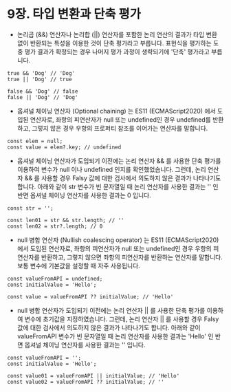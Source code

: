# 9장. 타입 변환과 단축 평가

- 논리곱 (&&) 연산자나 논리합 (||) 연산자를 포함한 논리 연산의 결과가 타입 변환 없이 반환되는 특성을 이용한 것이 단축 평가라고 부릅니다. 표현식을 평가하는 도중 평가 결과가 확정되는 경우 나머지 평가 과정이 생략되기에 '단축' 평가라고 부릅니다.

```
true && 'Dog' // 'Dog'
true || 'Dog' // true

false && 'Dog' // false
false || 'Dog' // 'Dog'
```

- 옵셔널 체이닝 연산자 (Optional chaining) 는 ES11 (ECMAScript2020) 에서 도입된 연산자로, 좌항의 피연산자가 null 또는 undefined인 경우 undefined를 반환하고, 그렇지 않은 경우 우항의 프로퍼티 참조를 이어가는 연산자를 말합니다.

```
const elem = null;
const value = elem?.key; // undefined
```

- 옵셔널 체이닝 연산자가 도입되기 이전에는 논리 연산자 && 를 사용한 단축 평가를 이용하여 변수가 null 이나 undefined 인지를 확인했었습니다. 그런데, 논리 연산자 && 를 사용할 경우 Falsy 값에 대한 검사에서 의도하지 않은 결과가 나타나기도 합니다. 아래와 같이 str 변수가 빈 문자열일 때 논리 연산자를 사용한 결과는 '' 인 반면 옵셔널 체이닝 연산자를 사용한 결과는 0 입니다.

```
const str = '';

const len01 = str && str.length; // ''
const len02 = str?.length; // 0
```

- null 병합 연산자 (Nullish coalescing operator) 는 ES11 (ECMAScript2020) 에서 도입된 연산자로, 좌항의 피연산자가 null 또는 undefined인 경우 우항의 피연산자를 반환하고, 그렇지 않으면 좌항의 피연산자를 반환하는 연산자를 말합니다. 보통 변수에 기본값을 설정할 때 자주 사용됩니다.

```
const valueFromAPI = undefined;
const initialValue = 'Hello';

const value = valueFromAPI ?? initialValue; // 'Hello'
```

- null 병합 연산자가 도입되기 이전에는 논리 연산자 || 를 사용한 단축 평가를 이용하여 변수에 초기값을 지정하였습니다. 그런데, 논리 연산자 || 를 사용할 경우 Falsy 값에 대한 검사에서 의도하지 않은 결과가 나타나기도 합니다. 아래와 같이 valueFromAPI 변수가 빈 문자열일 때 논리 연산자를 사용한 결과는 'Hello' 인 반면 옵셔널 체이닝 연산자를 사용한 결과는 '' 입니다.

```
const valueFromAPI = '';
const initialValue = 'Hello';

const value01 = valueFromAPI || initialValue; // 'Hello'
const value02 = valueFromAPI ?? initialValue; // ''
```
